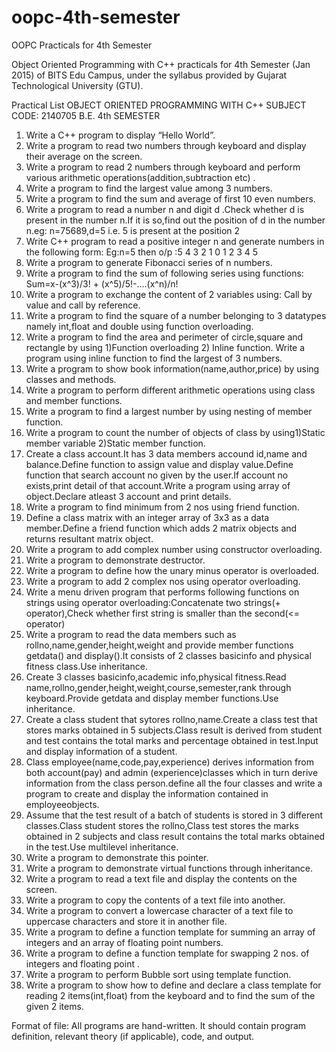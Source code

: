 # oopc-4th-semester
OOPC Practicals for 4th Semester

Object Oriented Programming with C++ practicals for 4th Semester (Jan 2015) of BITS Edu Campus, under the syllabus provided by Gujarat Technological University (GTU).

Practical List
OBJECT ORIENTED PROGRAMMING WITH C++
SUBJECT CODE: 2140705
B.E. 4th SEMESTER

1. Write a C++ program to display “Hello World”.
2. Write a program to read two numbers through keyboard and display their average on the screen.
3. Write a program to read 2 numbers through keyboard and perform various arithmetic operations(addition,subtraction etc) .
4. Write a program to find the largest value among 3 numbers.
5. Write a program to find the sum  and average of first 10 even  numbers.
6. Write a program to read a number n and digit d .Check whether d is present in the number n.If it is so,find out the position of d in the number n.eg: n=75689,d=5 i.e. 5 is present at the position 2 
7. Write C++ program to read a positive integer  n and generate numbers in the following form: Eg:n=5 then o/p :5 4 3 2 1 0 1 2 3 4 5 
8. Write a program to generate Fibonacci series of n numbers.
9. Write a program to find the sum of following series using functions: Sum=x-(x^3)/3! + (x^5)/5!-….(x^n)/n!
10. Write a program to exchange the content of 2 variables using: Call by value and call by reference.
11. Write a program to find the square of a number belonging to 3 datatypes namely int,float and double using function overloading.
12. Write a  program to find the area and perimeter of circle,square and rectangle by using  1)Function overloading 2) Inline function. Write a program using inline function to find the largest of 3 numbers.
13. Write a program to show book information(name,author,price) by using classes and methods.
14. Write a program to perform different arithmetic operations using class and member functions.
15. Write a program to find a largest number by using nesting of member function.
16. Write a program to count the number of objects of class by using1)Static member variable 2)Static member function.
17. Create a class account.It has 3 data members accound id,name and balance.Define function to assign value and display value.Define function  that search account no given by the user.If account no exists,print detail of that account.Write a program using array of object.Declare atleast 3 account and print details.
18. Write a program to find minimum from 2 nos using friend function.
19. Define a class matrix with an integer array of 3x3 as a data member.Define a friend function which adds 2 matrix objects  and  returns resultant matrix object.
20. Write a program to add complex number using constructor overloading.
21. Write a program to demonstrate destructor.
22. Write a program to define how the unary minus operator is overloaded.
23. Write a program to add 2 complex nos using operator overloading.
24. Write a menu driven program that performs following functions on strings using operator overloading:Concatenate two strings(+ operator),Check whether first string is smaller than the second(<= operator)
25. Write a program to read the data members such as rollno,name,gender,height,weight  and provide member functions getdata() and display().It consists of 2 classes basicinfo and physical fitness class.Use inheritance.
26. Create 3 classes basicinfo,academic info,physical fitness.Read name,rollno,gender,height,weight,course,semester,rank through keyboard.Provide getdata and display member  functions.Use inheritance.
27. Create a class student that sytores rollno,name.Create a class test  that stores marks obtained in 5 subjects.Class result is derived from student and test contains the total marks and percentage obtained in test.Input and display information of a student.
28. Class employee(name,code,pay,experience) derives information from both account(pay) and admin (experience)classes  which in turn derive information from the class person.define all the four classes and write a program to create and display the information contained in employeeobjects.
29. Assume that the test result of a batch of students is stored in 3 different classes.Class student stores the rollno,Class test stores the marks obtained in 2 subjects and class result contains the total marks obtained in the test.Use  multilevel inheritance.
30. Write a program to demonstrate this pointer.
31. Write a program to demonstrate virtual functions through inheritance.
32. Write a program to read a text file and display the contents on the screen.
33. Write a program to copy the contents of a text file into another.
34. Write a program to convert a lowercase character of a text file  to uppercase characters and store it in another file.
35. Write  a program to define a function template for summing an array of integers and an array of floating point numbers.
36. Write  a program to define a function template for swapping 2 nos.  of integers and  floating point .
37. Write a program to perform Bubble sort using template function.
38. Write a program to show how to define and declare a class template for reading 2 items(int,float) from the keyboard and to find the sum of the given 2 items.

Format of file:
All programs are hand-written. It should contain program definition, relevant theory (if applicable), code, and output.
